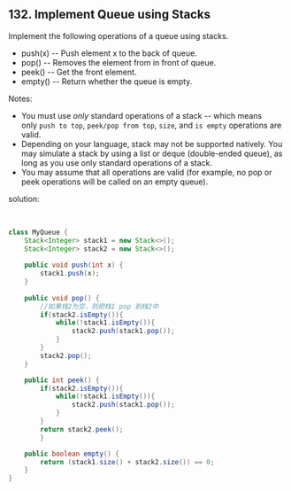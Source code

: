 

## 132. Implement Queue using Stacks


Implement the following operations of a queue using stacks.

- push(x) -- Push element x to the back of queue.
- pop() -- Removes the element from in front of queue.
- peek() -- Get the front element.
- empty() -- Return whether the queue is empty.

Notes:

- You must use *only* standard operations of a stack -- which means only `push to top`, `peek/pop from top`, `size`, and `is empty` operations are valid.
- Depending on your language, stack may not be supported natively. You may simulate a stack by using a list or deque (double-ended queue), as long as you use only standard operations of a stack.
- You may assume that all operations are valid (for example, no pop or peek operations will be called on an empty queue).

solution:


​    

```java
class MyQueue {
    Stack<Integer> stack1 = new Stack<>();
    Stack<Integer> stack2 = new Stack<>();
  
    public void push(int x) {
        stack1.push(x);
    }
  
    public void pop() {
		//如果栈2为空，则把栈1 pop 到栈2中
        if(stack2.isEmpty()){
            while(!stack1.isEmpty()){
                stack2.push(stack1.pop());
            }
        }
        stack2.pop();
    }

    public int peek() {
        if(stack2.isEmpty()){
            while(!stack1.isEmpty()){
                stack2.push(stack1.pop());
            }
        }
        return stack2.peek();
        }

    public boolean empty() {
        return (stack1.size() + stack2.size()) == 0;
    }
}
```



